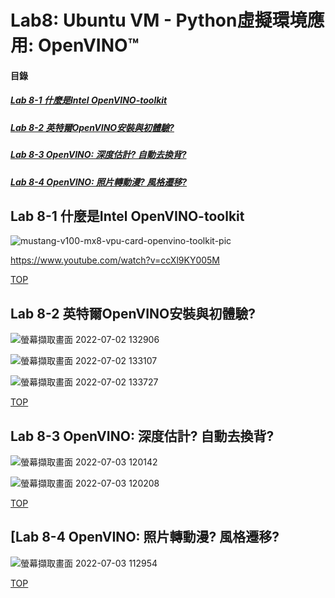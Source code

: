 # Lab8: Ubuntu VM - Python虛擬環境應用: OpenVINO™

<a name="000"/>

#### 目錄

##### [Lab 8-1 什麼是Intel OpenVINO-toolkit](#001)
##### [Lab 8-2 英特爾OpenVINO安裝與初體驗?](#002)
##### [Lab 8-3 OpenVINO: 深度估計? 自動去換背?](#003)
##### [Lab 8-4 OpenVINO: 照片轉動漫? 風格遷移?](#004)

<a name="001"/>

## Lab 8-1 什麼是Intel OpenVINO-toolkit

![mustang-v100-mx8-vpu-card-openvino-toolkit-pic](https://user-images.githubusercontent.com/89327102/176984237-cdf783dd-38c9-4da0-939c-d005044bee37.png)

https://www.youtube.com/watch?v=ccXl9KY005M

[TOP](#000)

<a name="002"/>

## Lab 8-2 英特爾OpenVINO安裝與初體驗?

![螢幕擷取畫面 2022-07-02 132906](https://user-images.githubusercontent.com/89327102/176988106-831fff65-0934-4748-b277-bdccf4a8d6fc.jpg)

![螢幕擷取畫面 2022-07-02 133107](https://user-images.githubusercontent.com/89327102/176988108-008c4e4a-d735-4d88-9cb6-530443235c69.jpg)

![螢幕擷取畫面 2022-07-02 133727](https://user-images.githubusercontent.com/89327102/176988111-c7d9e65b-07b8-492f-a7cf-f5b2038a89a9.jpg)

[TOP](#000)

<a name="003"/>

## Lab 8-3 OpenVINO: 深度估計? 自動去換背?

![螢幕擷取畫面 2022-07-03 120142](https://user-images.githubusercontent.com/89327102/177024095-30d3e1c1-a51b-417c-ba37-45b196889db3.jpg)


![螢幕擷取畫面 2022-07-03 120208](https://user-images.githubusercontent.com/89327102/177024093-8faf4c55-bf99-46a5-93f5-cbe904c348b7.jpg)

[TOP](#000)

<a name="004"/>

## [Lab 8-4 OpenVINO: 照片轉動漫? 風格遷移?

![螢幕擷取畫面 2022-07-03 112954](https://user-images.githubusercontent.com/89327102/177023389-4c6d7de5-c80b-4b54-abc7-2f33fd28bc4e.jpg)

[TOP](#000)

